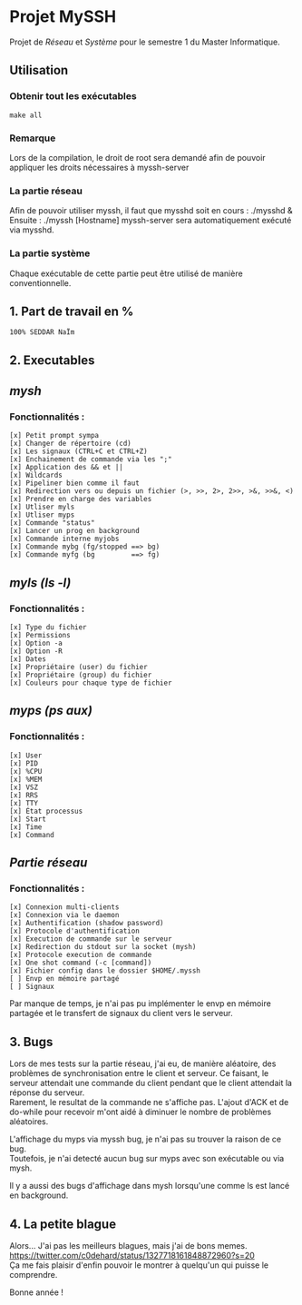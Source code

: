 # Projet MySSH
Projet de *Réseau* et *Système* pour le semestre 1 du Master Informatique.

## Utilisation  
### Obtenir tout les exécutables
    make all
### Remarque  
Lors de la compilation, le droit de root sera demandé afin de pouvoir appliquer les droits nécessaires à myssh-server
### La partie réseau  
Afin de pouvoir utiliser myssh, il faut que mysshd soit en cours :
  ./mysshd &
Ensuite :
  ./myssh [Hostname]
myssh-server sera automatiquement exécuté via mysshd.
### La partie système
Chaque exécutable de cette partie peut être utilisé de manière conventionnelle.

## 1. Part de travail en %
    100% SEDDAR NaÏm

## 2. Executables
## *mysh*  
### Fonctionnalités :
    [x] Petit prompt sympa
    [x] Changer de répertoire (cd)  
    [x] Les signaux (CTRL+C et CTRL+Z)  
    [x] Enchainement de commande via les ";"  
    [x] Application des && et ||  
    [x] Wildcards  
    [x] Pipeliner bien comme il faut  
    [x] Redirection vers ou depuis un fichier (>, >>, 2>, 2>>, >&, >>&, <)  
    [x] Prendre en charge des variables   
    [x] Utliser myls  
    [x] Utliser myps  
    [x] Commande "status" 
    [x] Lancer un prog en background  
    [x] Commande interne myjobs  
    [x] Commande mybg (fg/stopped ==> bg)  
    [x] Commande myfg (bg         ==> fg)  


## *myls (ls -l)*
### Fonctionnalités :
    [x] Type du fichier  
    [x] Permissions  
    [x] Option -a  
    [x] Option -R  
    [x] Dates  
    [x] Propriétaire (user) du fichier  
    [x] Propriétaire (group) du fichier   
    [x] Couleurs pour chaque type de fichier  

## *myps (ps aux)*
### Fonctionnalités :
    [x] User  
    [x] PID  
    [x] %CPU  
    [x] %MEM  
    [x] VSZ  
    [x] RRS  
    [x] TTY  
    [x] État processus  
    [x] Start  
    [x] Time  
    [x] Command  

## *Partie réseau*
### Fonctionnalités :
    [x] Connexion multi-clients  
    [x] Connexion via le daemon  
    [x] Authentification (shadow password)  
    [x] Protocole d'authentification  
    [x] Execution de commande sur le serveur
    [x] Redirection du stdout sur la socket (mysh)  
    [x] Protocole execution de commande  
    [x] One shot command (-c [command])  
    [x] Fichier config dans le dossier $HOME/.myssh
    [ ] Envp en mémoire partagé
    [ ] Signaux

Par manque de temps, je n'ai pas pu implémenter le envp en mémoire partagée et le transfert de signaux du client vers le serveur.

## 3. Bugs
Lors de mes tests sur la partie réseau, j'ai eu, de manière aléatoire, des problèmes de synchronisation entre le client et serveur. Ce faisant, le serveur attendait une commande du client pendant que le client attendait la réponse du serveur.  
Rarement, le resultat de la commande ne s'affiche pas. 
L'ajout d'ACK et de do-while pour recevoir m'ont aidé à diminuer le nombre de problèmes aléatoires.

L'affichage du myps via myssh bug, je n'ai pas su trouver la raison de ce bug.  
Toutefois, je n'ai detecté aucun bug sur myps avec son exécutable ou via mysh.  

Il y a aussi des bugs d'affichage dans mysh lorsqu'une comme ls est lancé en background.  

## 4. La petite blague
Alors... J'ai pas les meilleurs blagues, mais j'ai de bons memes.  
https://twitter.com/c0dehard/status/1327718161848872960?s=20  
Ça me fais plaisir d'enfin pouvoir le montrer à quelqu'un qui puisse le comprendre.

Bonne année !  
